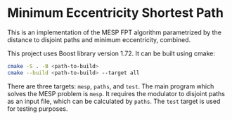 # Minimum Eccentricity Shortest Path
This is an implementation of the MESP FPT algorithm parametrized by the distance to disjoint paths and minimum eccentricity, combined.

This project uses Boost library version 1.72. It can be built using cmake:
```bash
cmake -S . -B <path-to-build>
cmake --build <path-to-build> --target all
```

There are three targets: `mesp`, `paths`, and `test`.
The main program which solves the MESP problem is `mesp`.
It requires the modulator to disjoint paths as an input file, which can be calculated by `paths`.
The `test` target is used for testing purposes.  
